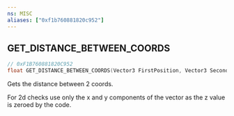 ```yaml
---
ns: MISC
aliases: ["0xf1b760881820c952"]
---
```

## GET_DISTANCE_BETWEEN_COORDS

```c
// 0xF1B760881820C952
float GET_DISTANCE_BETWEEN_COORDS(Vector3 FirstPosition, Vector3 SecondPosition, bool Check3d);
```

Gets the distance between 2 coords.

For 2d checks use only the x and y components of the vector as the z value is zeroed by the code.

